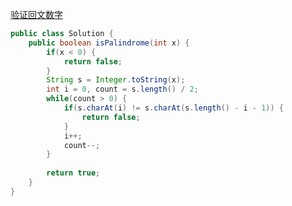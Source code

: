 [验证回文数字](https://leetcode.com/problems/palindrome-number/description/)

```java
public class Solution {
    public boolean isPalindrome(int x) { 
        if(x < 0) {
            return false;
        }
        String s = Integer.toString(x);
        int i = 0, count = s.length() / 2;
        while(count > 0) {
            if(s.charAt(i) != s.charAt(s.length() - i - 1)) {
                return false;
            }
            i++;
            count--;
        }
        
        return true;
    }
}
```
